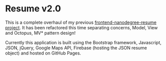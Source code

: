 # Resume v2.0
This is a complete overhaul of my previous [frontend-nanodegree-resume project](https://github.com/reyesh/frontend-nanodegree-resume). It has been refactored this time separating concerns, Model, View and Octopus, MV* pattern design!

Currently this application is built using the Bootstrap framework, Javascript, JSON, jQuery, Google Maps API, Firebase (hosting the JSON resume object) and hosted on GitHub Pages.

